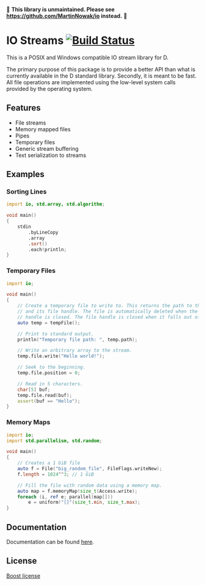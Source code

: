 :rotating_light: **This library is unmaintained. Please see https://github.com/MartinNowak/io instead.** :rotating_light:

[buildbadge]: https://travis-ci.org/jasonwhite/io.svg?branch=master
[buildstatus]: https://travis-ci.org/jasonwhite/io

# IO Streams [![Build Status][buildbadge]][buildstatus]

This is a POSIX and Windows compatible IO stream library for D.

The primary purpose of this package is to provide a better API than what is
currently available in the D standard library. Secondly, it is meant to be fast.
All file operations are implemented using the low-level system calls provided by
the operating system.

## Features

 * File streams
 * Memory mapped files
 * Pipes
 * Temporary files
 * Generic stream buffering
 * Text serialization to streams

## Examples

### Sorting Lines

```d
import io, std.array, std.algorithm;

void main()
{
    stdin
        .byLineCopy
        .array
        .sort()
        .each!println;
}
```

### Temporary Files

```d
import io;

void main()
{
    // Create a temporary file to write to. This returns the path to the file
    // and its file handle. The file is automatically deleted when the file
    // handle is closed. The file handle is closed when it falls out of scope.
    auto temp = tempFile();

    // Print to standard output.
    println("Temporary file path: ", temp.path);

    // Write an arbitrary array to the stream.
    temp.file.write("Hello world!");

    // Seek to the beginning.
    temp.file.position = 0;

    // Read in 5 characters.
    char[5] buf;
    temp.file.read(buf);
    assert(buf == "Hello");
}
```

### Memory Maps

```d
import io;
import std.parallelism, std.random;

void main()
{
    // Creates a 1 GiB file
    auto f = File("big_random_file", FileFlags.writeNew);
    f.length = 1024^^3; // 1 GiB

    // Fill the file with random data using a memory map.
    auto map = f.memoryMap!size_t(Access.write);
    foreach (i, ref e; parallel(map[]))
        e = uniform!"[]"(size_t.min, size_t.max);
}
```

## Documentation

Documentation can be found [here](https://jasonwhite.github.io/io/).

## License

[Boost license](/LICENSE.md)
